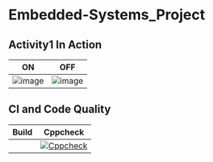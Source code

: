 # Embedded-Systems_Project

## Activity1 In Action

| ON | OFF |
|----|-----|
|![image](https://user-images.githubusercontent.com/80813102/116209562-ad877700-a75f-11eb-8ed5-4cb64b395f66.png)| ![image](https://user-images.githubusercontent.com/80813102/116210042-21298400-a760-11eb-975b-9185be9bc2cf.png)   |


## CI and Code Quality

| Build  | Cppcheck |
|--------|----------|
|         |[![Cppcheck](https://github.com/Prajwal-M1804/Embedded-Systems_Project/actions/workflows/CodeQulaity.yml/badge.svg)](https://github.com/Prajwal-M1804/Embedded-Systems_Project/actions/workflows/CodeQulaity.yml) |
